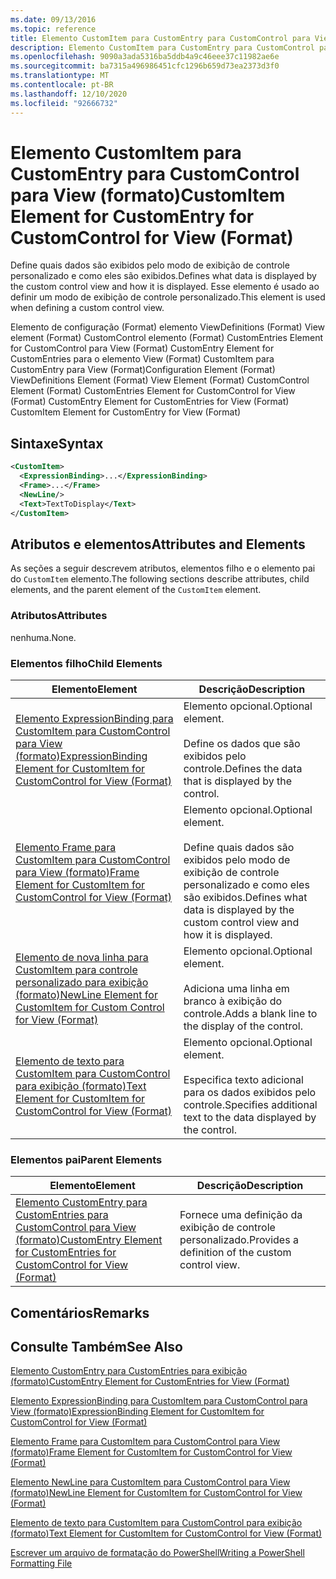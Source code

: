 ```yaml
---
ms.date: 09/13/2016
ms.topic: reference
title: Elemento CustomItem para CustomEntry para CustomControl para View (formato)
description: Elemento CustomItem para CustomEntry para CustomControl para View (formato)
ms.openlocfilehash: 9090a3ada5316ba5ddb4a9c46eee37c11982ae6e
ms.sourcegitcommit: ba7315a496986451cfc1296b659d73ea2373d3f0
ms.translationtype: MT
ms.contentlocale: pt-BR
ms.lasthandoff: 12/10/2020
ms.locfileid: "92666732"
---
```

# <a name="customitem-element-for-customentry-for-customcontrol-for-view-format"></a><span data-ttu-id="adf54-103">Elemento CustomItem para CustomEntry para CustomControl para View (formato)</span><span class="sxs-lookup"><span data-stu-id="adf54-103">CustomItem Element for CustomEntry for CustomControl for View (Format)</span></span>

<span data-ttu-id="adf54-104">Define quais dados são exibidos pelo modo de exibição de controle personalizado e como eles são exibidos.</span><span class="sxs-lookup"><span data-stu-id="adf54-104">Defines what data is displayed by the custom control view and how it is displayed.</span></span> <span data-ttu-id="adf54-105">Esse elemento é usado ao definir um modo de exibição de controle personalizado.</span><span class="sxs-lookup"><span data-stu-id="adf54-105">This element is used when defining a custom control view.</span></span>

<span data-ttu-id="adf54-106">Elemento de configuração (Format) elemento ViewDefinitions (Format) View element (Format) CustomControl elemento (Format) CustomEntries Element for CustomControl para View (Format) CustomEntry Element for CustomEntries para o elemento View (Format) CustomItem para CustomEntry para View (Format)</span><span class="sxs-lookup"><span data-stu-id="adf54-106">Configuration Element (Format) ViewDefinitions Element (Format) View Element (Format) CustomControl Element (Format) CustomEntries Element for CustomControl for View (Format) CustomEntry Element for CustomEntries for View (Format) CustomItem Element for CustomEntry for View (Format)</span></span>

## <a name="syntax"></a><span data-ttu-id="adf54-107">Sintaxe</span><span class="sxs-lookup"><span data-stu-id="adf54-107">Syntax</span></span>

```xml
<CustomItem>
  <ExpressionBinding>...</ExpressionBinding>
  <Frame>...</Frame>
  <NewLine/>
  <Text>TextToDisplay</Text>
</CustomItem>
```

## <a name="attributes-and-elements"></a><span data-ttu-id="adf54-108">Atributos e elementos</span><span class="sxs-lookup"><span data-stu-id="adf54-108">Attributes and Elements</span></span>

<span data-ttu-id="adf54-109">As seções a seguir descrevem atributos, elementos filho e o elemento pai do `CustomItem` elemento.</span><span class="sxs-lookup"><span data-stu-id="adf54-109">The following sections describe attributes, child elements, and the parent element of the `CustomItem` element.</span></span>

### <a name="attributes"></a><span data-ttu-id="adf54-110">Atributos</span><span class="sxs-lookup"><span data-stu-id="adf54-110">Attributes</span></span>

<span data-ttu-id="adf54-111">nenhuma.</span><span class="sxs-lookup"><span data-stu-id="adf54-111">None.</span></span>

### <a name="child-elements"></a><span data-ttu-id="adf54-112">Elementos filho</span><span class="sxs-lookup"><span data-stu-id="adf54-112">Child Elements</span></span>

|<span data-ttu-id="adf54-113">Elemento</span><span class="sxs-lookup"><span data-stu-id="adf54-113">Element</span></span>|<span data-ttu-id="adf54-114">Descrição</span><span class="sxs-lookup"><span data-stu-id="adf54-114">Description</span></span>|
|-------------|-----------------|
|[<span data-ttu-id="adf54-115">Elemento ExpressionBinding para CustomItem para CustomControl para View (formato)</span><span class="sxs-lookup"><span data-stu-id="adf54-115">ExpressionBinding Element for CustomItem for CustomControl for View (Format)</span></span>](./expressionbinding-element-for-customitem-for-customcontrol-for-view-format.md)|<span data-ttu-id="adf54-116">Elemento opcional.</span><span class="sxs-lookup"><span data-stu-id="adf54-116">Optional element.</span></span><br /><br /> <span data-ttu-id="adf54-117">Define os dados que são exibidos pelo controle.</span><span class="sxs-lookup"><span data-stu-id="adf54-117">Defines the data that is displayed by the control.</span></span>|
|[<span data-ttu-id="adf54-118">Elemento Frame para CustomItem para CustomControl para View (formato)</span><span class="sxs-lookup"><span data-stu-id="adf54-118">Frame Element for CustomItem for CustomControl for View (Format)</span></span>](./frame-element-for-customitem-for-customcontrol-for-view-format.md)|<span data-ttu-id="adf54-119">Elemento opcional.</span><span class="sxs-lookup"><span data-stu-id="adf54-119">Optional element.</span></span><br /><br /> <span data-ttu-id="adf54-120">Define quais dados são exibidos pelo modo de exibição de controle personalizado e como eles são exibidos.</span><span class="sxs-lookup"><span data-stu-id="adf54-120">Defines what data is displayed by the custom control view and how it is displayed.</span></span>|
|[<span data-ttu-id="adf54-121">Elemento de nova linha para CustomItem para controle personalizado para exibição (formato)</span><span class="sxs-lookup"><span data-stu-id="adf54-121">NewLine Element for CustomItem for Custom Control for View (Format)</span></span>](./newline-element-for-customitem-for-customcontrol-for-view-format.md)|<span data-ttu-id="adf54-122">Elemento opcional.</span><span class="sxs-lookup"><span data-stu-id="adf54-122">Optional element.</span></span><br /><br /> <span data-ttu-id="adf54-123">Adiciona uma linha em branco à exibição do controle.</span><span class="sxs-lookup"><span data-stu-id="adf54-123">Adds a blank line to the display of the control.</span></span>|
|[<span data-ttu-id="adf54-124">Elemento de texto para CustomItem para CustomControl para exibição (formato)</span><span class="sxs-lookup"><span data-stu-id="adf54-124">Text Element for CustomItem for CustomControl for View (Format)</span></span>](./text-element-for-customitem-for-customview-for-view-format.md)|<span data-ttu-id="adf54-125">Elemento opcional.</span><span class="sxs-lookup"><span data-stu-id="adf54-125">Optional element.</span></span><br /><br /> <span data-ttu-id="adf54-126">Especifica texto adicional para os dados exibidos pelo controle.</span><span class="sxs-lookup"><span data-stu-id="adf54-126">Specifies additional text to the data displayed by the control.</span></span>|

### <a name="parent-elements"></a><span data-ttu-id="adf54-127">Elementos pai</span><span class="sxs-lookup"><span data-stu-id="adf54-127">Parent Elements</span></span>

|<span data-ttu-id="adf54-128">Elemento</span><span class="sxs-lookup"><span data-stu-id="adf54-128">Element</span></span>|<span data-ttu-id="adf54-129">Descrição</span><span class="sxs-lookup"><span data-stu-id="adf54-129">Description</span></span>|
|-------------|-----------------|
|[<span data-ttu-id="adf54-130">Elemento CustomEntry para CustomEntries para CustomControl para View (formato)</span><span class="sxs-lookup"><span data-stu-id="adf54-130">CustomEntry Element for CustomEntries for CustomControl for View (Format)</span></span>](./customentry-element-for-customentries-for-customcontrol-for-view-format.md)|<span data-ttu-id="adf54-131">Fornece uma definição da exibição de controle personalizado.</span><span class="sxs-lookup"><span data-stu-id="adf54-131">Provides a definition of the custom control view.</span></span>|

## <a name="remarks"></a><span data-ttu-id="adf54-132">Comentários</span><span class="sxs-lookup"><span data-stu-id="adf54-132">Remarks</span></span>

## <a name="see-also"></a><span data-ttu-id="adf54-133">Consulte Também</span><span class="sxs-lookup"><span data-stu-id="adf54-133">See Also</span></span>

[<span data-ttu-id="adf54-134">Elemento CustomEntry para CustomEntries para exibição (formato)</span><span class="sxs-lookup"><span data-stu-id="adf54-134">CustomEntry Element for CustomEntries for View (Format)</span></span>](./customentry-element-for-customentries-for-customcontrol-for-view-format.md)

[<span data-ttu-id="adf54-135">Elemento ExpressionBinding para CustomItem para CustomControl para View (formato)</span><span class="sxs-lookup"><span data-stu-id="adf54-135">ExpressionBinding Element for CustomItem for CustomControl for View (Format)</span></span>](./expressionbinding-element-for-customitem-for-customcontrol-for-view-format.md)

[<span data-ttu-id="adf54-136">Elemento Frame para CustomItem para CustomControl para View (formato)</span><span class="sxs-lookup"><span data-stu-id="adf54-136">Frame Element for CustomItem for CustomControl for View (Format)</span></span>](./frame-element-for-customitem-for-customcontrol-for-view-format.md)

[<span data-ttu-id="adf54-137">Elemento NewLine para CustomItem para CustomControl para View (formato)</span><span class="sxs-lookup"><span data-stu-id="adf54-137">NewLine Element for CustomItem for CustomControl for View (Format)</span></span>](./newline-element-for-customitem-for-customcontrol-for-view-format.md)

[<span data-ttu-id="adf54-138">Elemento de texto para CustomItem para CustomControl para exibição (formato)</span><span class="sxs-lookup"><span data-stu-id="adf54-138">Text Element for CustomItem for CustomControl for View (Format)</span></span>](./text-element-for-customitem-for-customview-for-view-format.md)

[<span data-ttu-id="adf54-139">Escrever um arquivo de formatação do PowerShell</span><span class="sxs-lookup"><span data-stu-id="adf54-139">Writing a PowerShell Formatting File</span></span>](./writing-a-powershell-formatting-file.md)
